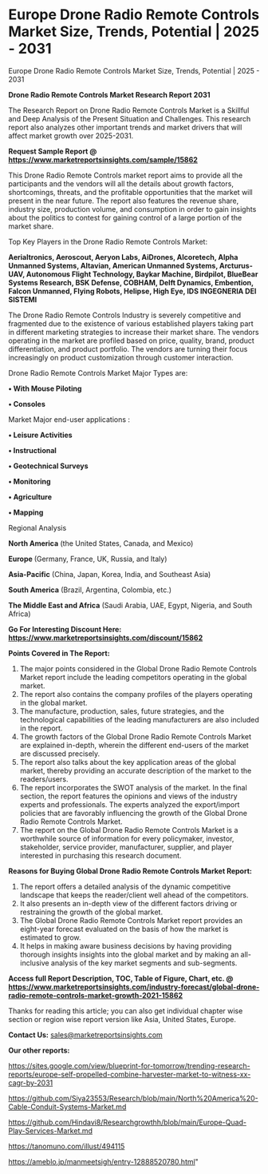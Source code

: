 # Europe Drone Radio Remote Controls Market Size, Trends, Potential | 2025 - 2031
Europe Drone Radio Remote Controls Market Size, Trends, Potential | 2025 - 2031

<strong>Drone Radio Remote Controls Market Research Report 2031</strong>

The Research Report on Drone Radio Remote Controls Market is a Skillful and Deep Analysis of the Present Situation and Challenges. This research report also analyzes other important trends and market drivers that will affect market growth over 2025-2031.

<strong>Request Sample Report @ <a href=https://www.marketreportsinsights.com/sample/15862>https://www.marketreportsinsights.com/sample/15862</a></strong>

This Drone Radio Remote Controls market report aims to provide all the participants and the vendors will all the details about growth factors, shortcomings, threats, and the profitable opportunities that the market will present in the near future. The report also features the revenue share, industry size, production volume, and consumption in order to gain insights about the politics to contest for gaining control of a large portion of the market share.

Top Key Players in the Drone Radio Remote Controls Market:

<strong>Aerialtronics, Aeroscout, Aeryon Labs, AiDrones, Alcoretech, Alpha Unmanned Systems, Altavian, American Unmanned Systems, Arcturus-UAV, Autonomous Flight Technology, Baykar Machine, Birdpilot, BlueBear Systems Research, BSK Defense, COBHAM, Delft Dynamics, Embention, Falcon Unmanned, Flying Robots, Helipse, High Eye, IDS INGEGNERIA DEI SISTEMI</strong>

The Drone Radio Remote Controls Industry is severely competitive and fragmented due to the existence of various established players taking part in different marketing strategies to increase their market share. The vendors operating in the market are profiled based on price, quality, brand, product differentiation, and product portfolio. The vendors are turning their focus increasingly on product customization through customer interaction.

Drone Radio Remote Controls Market Major Types are:

<strong>• With Mouse Piloting

• Consoles</strong>

Market Major end-user applications :

<strong>• Leisure Activities

• Instructional

• Geotechnical Surveys

• Monitoring

• Agriculture

• Mapping</strong>

Regional Analysis

</u><strong><b>North America</b></strong> (the United States, Canada, and Mexico)

<strong><b>Europe </b></strong>(Germany, France, UK, Russia, and Italy)

<strong><b>Asia-Pacific</b></strong> (China, Japan, Korea, India, and Southeast Asia)

<strong><b>South America</b></strong> (Brazil, Argentina, Colombia, etc.)

<strong><b>The Middle East and Africa</b></strong> (Saudi Arabia, UAE, Egypt, Nigeria, and South Africa)

<strong>Go For Interesting Discount Here: <a href=https://www.marketreportsinsights.com/discount/15862>https://www.marketreportsinsights.com/discount/15862</a></strong>

<strong>Points Covered in The Report:</strong>
<ol>
  <li>The major points considered in the Global Drone Radio Remote Controls Market report include the leading competitors operating in the global market.</li>
  <li>The report also contains the company profiles of the players operating in the global market.</li>
  <li>The manufacture, production, sales, future strategies, and the technological capabilities of the leading manufacturers are also included in the report.</li>
  <li>The growth factors of the Global Drone Radio Remote Controls Market are explained in-depth, wherein the different end-users of the market are discussed precisely.</li>
  <li>The report also talks about the key application areas of the global market, thereby providing an accurate description of the market to the readers/users.</li>
  <li>The report incorporates the SWOT analysis of the market. In the final section, the report features the opinions and views of the industry experts and professionals. The experts analyzed the export/import policies that are favorably influencing the growth of the Global Drone Radio Remote Controls Market.</li>
  <li>The report on the Global Drone Radio Remote Controls Market is a worthwhile source of information for every policymaker, investor, stakeholder, service provider, manufacturer, supplier, and player interested in purchasing this research document.</li>
</ol>
<strong>Reasons for Buying Global Drone Radio Remote Controls Market Report:</strong>

<ol>
  <li>The report offers a detailed analysis of the dynamic competitive landscape that keeps the reader/client well ahead of the competitors.</li>
  <li>It also presents an in-depth view of the different factors driving or restraining the growth of the global market.</li>
  <li>The Global Drone Radio Remote Controls Market report provides an eight-year forecast evaluated on the basis of how the market is estimated to grow.</li>
  <li>It helps in making aware business decisions by having providing thorough insights insights into the global market and by making an all-inclusive analysis of the key market segments and sub-segments.</li>
</ol>
<strong>Access full Report Description, TOC, Table of Figure, Chart, etc. @ <a href=https://www.marketreportsinsights.com/industry-forecast/global-drone-radio-remote-controls-market-growth-2021-15862>https://www.marketreportsinsights.com/industry-forecast/global-drone-radio-remote-controls-market-growth-2021-15862</a></strong>


Thanks for reading this article; you can also get individual chapter wise section or region wise report version like Asia, United States, Europe.

<strong>Contact Us:</strong>
sales@marketreportsinsights.com

<strong>Our other reports:</strong>

<a href=https://sites.google.com/view/blueprint-for-tomorrow/trending-research-reports/europe-self-propelled-combine-harvester-market-to-witness-xx-cagr-by-2031>https://sites.google.com/view/blueprint-for-tomorrow/trending-research-reports/europe-self-propelled-combine-harvester-market-to-witness-xx-cagr-by-2031</a>

<a href=https://github.com/Siya23553/Research/blob/main/North%20America%20-Cable-Conduit-Systems-Market.md>https://github.com/Siya23553/Research/blob/main/North%20America%20-Cable-Conduit-Systems-Market.md</a>

<a href=https://github.com/Hindavi8/Researchgrowthh/blob/main/Europe-Quad-Play-Services-Market.md>https://github.com/Hindavi8/Researchgrowthh/blob/main/Europe-Quad-Play-Services-Market.md</a>

<a href=https://tanomuno.com/illust/494115>https://tanomuno.com/illust/494115</a>

<a href=https://ameblo.jp/manmeetsigh/entry-12888520780.html>https://ameblo.jp/manmeetsigh/entry-12888520780.html</a>"
